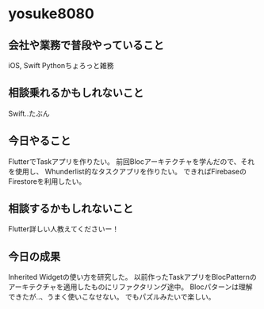 # yosuke8080

## 会社や業務で普段やっていること

iOS, Swift
Pythonちょろっと雑務

## 相談乗れるかもしれないこと

Swift..たぶん

## 今日やること

FlutterでTaskアプリを作りたい。
前回Blocアーキテクチャを学んだので、それを使用し、
Whunderlist的なタスクアプリを作りたい。
できればFirebaseのFirestoreを利用したい。

## 相談するかもしれないこと

Flutter詳しい人教えてくださいー！

## 今日の成果

Inherited Widgetの使い方を研究した。
以前作ったTaskアプリをBlocPatternのアーキテクチャを適用したものにリファクタリング途中。
Blocパターンは理解できたが‥、うまく使いこなせない。
でもパズルみたいで楽しい。
